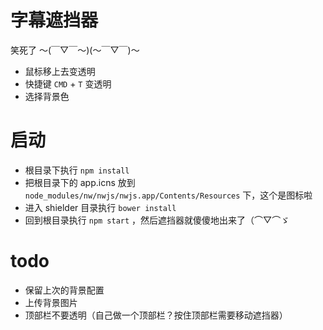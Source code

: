 # 字幕遮挡器
笑死了 ～(￣▽￣～)(～￣▽￣)～

* 鼠标移上去变透明
* 快捷键 `CMD` + `T` 变透明
* 选择背景色

# 启动
* 根目录下执行 `npm install`
* 把根目录下的 app.icns 放到 `node_modules/nw/nwjs/nwjs.app/Contents/Resources` 下，这个是图标啦
* 进入 shielder 目录执行 `bower install`
* 回到根目录执行 `npm start` ，然后遮挡器就傻傻地出来了（⌒▽⌒ゞ


# todo
* 保留上次的背景配置
* 上传背景图片
* 顶部栏不要透明（自己做一个顶部栏？按住顶部栏需要移动遮挡器）
